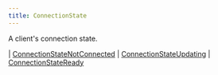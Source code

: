 ```yaml
---
title: ConnectionState
---
```


A client's connection state.

<div class="font-mono whitespace-pre"><span class="opacity-50">| </span><a href="/types/connectionstatenotconnected"  >ConnectionStateNotConnected</a><span class="opacity-50">
| </span><a href="/types/connectionstateupdating"  >ConnectionStateUpdating</a><span class="opacity-50">
| </span><a href="/types/connectionstateready"  >ConnectionStateReady</a></div>

